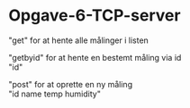 # Opgave-6-TCP-server

"get" for at hente alle målinger i listen

"getbyid" for at hente en bestemt måling via id
<br/>"id"

"post" for at oprette en ny måling
<br/>"id name temp humidity"
